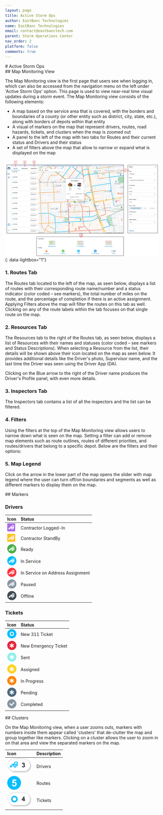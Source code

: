 ```yaml
---
layout: page
title: Active Storm Ops
author: EastBanc Technologies
name: EastBanc Technologies
email: contact@eastbanctech.com
parent: Storm Operations Center
nav_order: 2
platform: false
comments: true
---
```


<section id="Active-Storm-Ops" markdown="1">
# Active Storm Ops

<section id="Map-Monitoring-View" markdown="1">
## Map Monitoring View

The Map Monitoring view is the first page that users see when logging in, which can also be accessed from the navigation menu on the left under 'Active Storm Ops' option. This page is used to view near-real time visual updates during a storm event. The Map Monitoring view consists of the following elements:

  * A map based on the service area that is covered, with the borders and boundaries of a county (or other entity such as district, city, state, etc.), along with borders of depots within that entity
  * A visual of markers on the map that represent drivers, routes, road hazards, tickets, and clusters when the map is zoomed out
  * A panel to the left of the map with two tabs for Routes and their current status and Drivers and their status
  * A set of filters above the map that allow to narrow or expand what is displayed on the map

  ![Map Monitoring View](/images/soc/soc-active-storm-ops/map-monitoring-view.png){: data-lightbox="1"}

<section id="Routes-Tab" markdown="1">

### 1. Routes Tab

The Routes tab located to the left of the map, as seen below, displays a list of routes with their corresponding route name/number and a status indicator (color coded – see markers), the total number of miles on the route, and the percentage of completion if there is an active assignment. Applying Filters above the map will filter the routes on this tab as well. Clicking on any of the route labels within the tab focuses on that single route on the map.

</section>


<section id="Resources-Tab" markdown="1">

### 2. Resources Tab

The Resources tab to the right of the Routes tab, as seen below, displays a list of Resources with their names and statuses (color coded – see markers and Status Descriptions). When selecting a Resource from the list, their details will be shown above their icon located on the map as seen below. It provides additional details like the Driver's photo, Supervisor name, and the last time the Driver was seen using the Driver App (DA). 

Clicking on the Blue arrow to the right of the Driver name produces the Driver's Profile panel, with even more details.

</section>

<section id="Resources-Tab" markdown="1">

### 3. Inspectors Tab

The Inspectors tab contains a list of all the inspectors and the list can be filtered.
</section>

<section id="Filters" markdown="1">

### 4. Filters

Using the filters at the top of the Map Monitoring view allows users to narrow down what is seen on the map. Setting a filter can add or remove map elements such as route outlines, routes of different priorities, and routes/drivers that belong to a specific depot. Below are the filters and their options:
</section>

<section id="Map-Legend" markdown="1">

### 5. Map Legend

Click on the arrow in the lower part of the map opens the slider with map legend where the user can turn off/on boundaries and segments as well as different markers to display them on the map.
</section>

<section id="Markers" markdown="1">
## Markers

### Drivers

| Icon | Status | 
|:-|:---|
| ![1-contractor-loggedin](/images/soc/soc-active-storm-ops/drivers/1-contractor-loggedin.png) | Contractor Logged-In |
| ![2-contractor-standby](/images/soc/soc-active-storm-ops/drivers/2-contractor-standby.png) | Contractor StandBy|
| ![3-ready](/images/soc/soc-active-storm-ops/drivers/3-ready.png) | Ready |
| ![4-in-service](/images/soc/soc-active-storm-ops/drivers/4-in-service.png) | In Service |
| ![5-in-service-address](/images/soc/soc-active-storm-ops/drivers/5-in-service-address.png) | In Service on Address Assignment |
| ![6-paused](/images/soc/soc-active-storm-ops/drivers/6-paused.png) | Paused |
| ![7-offline](/images/soc/soc-active-storm-ops/drivers/7-offline.png) | Offline |

### Tickets

| Icon | Status | 
|:-----|:-------|
| ![1-new-311-ticket](/images/soc/soc-active-storm-ops/tickets/1-new-311-ticket.png) | New 311 Ticket |
| ![2-new-emergency-ticket](/images/soc/soc-active-storm-ops/tickets/2-new-emergency-ticket.png) | New Emergency Ticket |
| ![3-ticket_sent](/images/soc/soc-active-storm-ops/tickets/3-ticket_sent.png) | Sent |
| ![4-ticket_assigned](/images/soc/soc-active-storm-ops/tickets/4-ticket_assigned.png) | Assigned |
| ![5-ticket_inprogress](/images/soc/soc-active-storm-ops/tickets/5-ticket_inprogress.png) | In Progress |
| ![6-ticket_pending](/images/soc/soc-active-storm-ops/tickets/6-ticket_pending.png) | Pending |
| ![7-ticket_completed](/images/soc/soc-active-storm-ops/tickets/7-ticket_completed.png) | Completed |

</section>

<section id="Clusters" markdown="1">
## Clusters

On the Map Monitoring view,  when a user zooms outs, markers with numbers inside them appear called 'clusters' that de-clutter the map and group together like markers. Clicking on a cluster allows the user to zoom in on that area and view the separated markers on the map.

| Icon | Description | 
|:---|:---|
| ![drivers](/images/soc/soc-active-storm-ops/clusters/1-drivers.png) | Drivers |
| ![routes](/images/soc/soc-active-storm-ops/clusters/2-routes.png) | Routes |
| ![tickets](/images/soc/soc-active-storm-ops/clusters/3-tickets.png) | Tickets |

</section>
</section>
